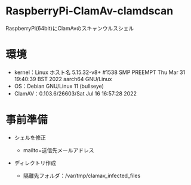# RaspberryPi-ClamAv-clamdscan
RaspberryPi(64bit)にClamAvのスキャンウルスシェル

# 環境
- kernel：Linux ホスト名 5.15.32-v8+ #1538 SMP PREEMPT Thu Mar 31 19:40:39 BST 2022 aarch64 GNU/Linux
- OS：Debian GNU/Linux 11 (bullseye)
- ClamAV：0.103.6/26603/Sat Jul 16 16:57:28 2022

# 事前準備
- シェルを修正
  - mailto=送信先メールアドレス

- ディレクトリ作成
  - 隔離先フォルダ：/var/tmp/clamav_infected_files
